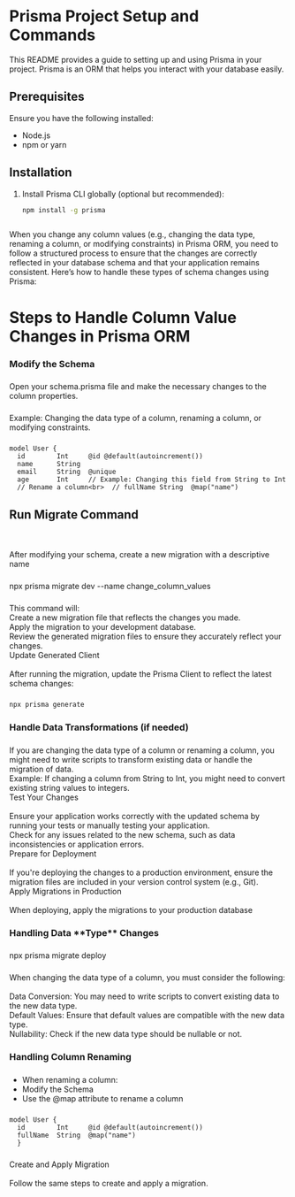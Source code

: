 # Prisma Project Setup and Commands

This README provides a guide to setting up and using Prisma in your project. Prisma is an ORM that helps you interact with your database easily.

## Prerequisites

Ensure you have the following installed:
- Node.js
- npm or yarn

## Installation

1. Install Prisma CLI globally (optional but recommended):
   ```bash
   npm install -g prisma



<p align="left">When you change any column values (e.g., changing the data type, renaming a column, or modifying constraints) in Prisma ORM, you need to follow a structured process to ensure that the changes are correctly reflected in your database schema and that your application remains consistent. Here’s how to handle these types of schema changes using Prisma:</p>

###

<h1 align="left">Steps to Handle Column Value Changes in Prisma ORM</h1>

###

<h3 align="left">Modify the Schema</h3>

###

<p align="left">Open your schema.prisma file and make the necessary changes to the column properties.</p>

###

<p align="left">Example: Changing the data type of a column, renaming a column, or modifying constraints.</p>

###
```
model User { 
  id        Int     @id @default(autoincrement())
  name      String  
  email     String  @unique
  age       Int     // Example: Changing this field from String to Int 
  // Rename a column<br>  // fullName String  @map("name")
```
###

## Run Migrate Command

<br><br>After modifying your schema, create a new migration with a descriptive name</p>

###

<p align="left">npx prisma migrate dev --name change_column_values</p>

###

<p align="left">This command will:<br>Create a new migration file that reflects the changes you made.<br>Apply the migration to your development database.<br>Review the generated migration files to ensure they accurately reflect your changes.<br>Update Generated Client<br><br>After running the migration, update the Prisma Client to reflect the latest schema changes:</p>

###

```bash
npx prisma generate
```

###

<h3 align="left">Handle Data Transformations (if needed)</h3>

###

<p align="left">If you are changing the data type of a column or renaming a column, you might need to write scripts to transform existing data or handle the migration of data.<br>Example: If changing a column from String to Int, you might need to convert existing string values to integers.<br>Test Your Changes<br><br>Ensure your application works correctly with the updated schema by running your tests or manually testing your application.<br>Check for any issues related to the new schema, such as data inconsistencies or application errors.<br>Prepare for Deployment<br><br>If you're deploying the changes to a production environment, ensure the migration files are included in your version control system (e.g., Git).<br>Apply Migrations in Production<br><br>When deploying, apply the migrations to your production database</p>

###

<h3 align="left">Handling Data **Type** Changes</h3>

###

<p align="left">npx prisma migrate deploy</p>

###

<p align="left">When changing the data type of a column, you must consider the following:<br><br>Data Conversion: You may need to write scripts to convert existing data to the new data type.<br>Default Values: Ensure that default values are compatible with the new data type.<br>Nullability: Check if the new data type should be nullable or not.</p>

###

<h3 align="left">Handling Column Renaming</h3>

###

- When renaming a column:
- Modify the Schema
- Use the @map attribute to rename a column</p>

###

```
model User {
  id        Int     @id @default(autoincrement())
  fullName  String  @map("name")
  }
```
###

<p align="left">Create and Apply Migration<br><br>Follow the same steps to create and apply a migration.</p>

###